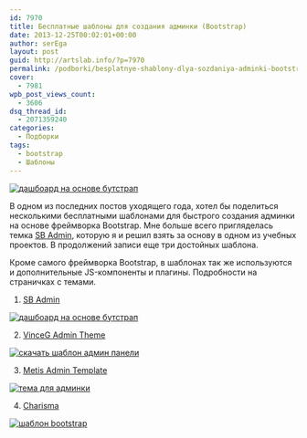 ```yaml
---
id: 7970
title: Бесплатные шаблоны для создания админки (Bootstrap)
date: 2013-12-25T00:02:01+00:00
author: serEga
layout: post
guid: http://artslab.info/?p=7970
permalink: /podborki/besplatnye-shablony-dlya-sozdaniya-adminki-bootstrap/
cover:
  - 7981
wpb_post_views_count:
  - 3606
dsq_thread_id:
  - 2071359240
categories:
  - Подборки
tags:
  - bootstrap
  - Шаблоны
---
```

[<img src="http://img.artslab.info/sb-admin-skachat-300x192.jpg" alt="дашбоард на основе бутстрап" class="aligncenter size-medium wp-image-7975" srcset="http://img.artslab.info/sb-admin-skachat-300x192.jpg 300w, http://img.artslab.info/sb-admin-skachat.jpg 700w" sizes="(max-width: 300px) 100vw, 300px" />](http://img.artslab.info/sb-admin-skachat.jpg)

В одном из последних постов уходящего года, хотел бы поделиться несколькими бесплатными шаблонами для быстрого создания админки на основе фреймворка Bootstrap. Мне больше всего пригляделась темка [SB Admin](http://startbootstrap.com/sb-admin), которую я и решил взять за основу в одном из учебных проектов. В продолжений записи еще три достойных шаблона.

<!--more-->

Кроме самого фреймворка Bootstrap, в шаблонах так же используются и дополнительные JS-компоненты и плагины. Подробности на страничках с темами.

1. [SB Admin](http://startbootstrap.com/sb-admin)

[<img src="http://img.artslab.info/sb-admin-skachat-300x192.jpg" alt="дашбоард на основе бутстрап" class="aligncenter size-medium wp-image-7975" srcset="http://img.artslab.info/sb-admin-skachat-300x192.jpg 300w, http://img.artslab.info/sb-admin-skachat.jpg 700w" sizes="(max-width: 300px) 100vw, 300px" />](http://img.artslab.info/sb-admin-skachat.jpg)

2. [VinceG Admin Theme](https://github.com/VinceG/Bootstrap-Admin-Theme)

[<img src="http://img.artslab.info/besplatnaya-tema-bootstrap-300x160.png" alt="скачать шаблон админ панели" class="aligncenter size-medium wp-image-7973" srcset="http://img.artslab.info/besplatnaya-tema-bootstrap-300x160.png 300w, http://img.artslab.info/besplatnaya-tema-bootstrap-1024x548.png 1024w" sizes="(max-width: 300px) 100vw, 300px" />](http://img.artslab.info/besplatnaya-tema-bootstrap.png)

3. [Metis Admin Template](https://github.com/onokumus/Bootstrap-Admin-Template)

[<img src="http://img.artslab.info/admin-panel-tema-300x194.png" alt="тема для админки" class="aligncenter size-medium wp-image-7972" srcset="http://img.artslab.info/admin-panel-tema-300x194.png 300w, http://img.artslab.info/admin-panel-tema-1024x662.png 1024w, http://img.artslab.info/admin-panel-tema.png 1334w" sizes="(max-width: 300px) 100vw, 300px" />](http://img.artslab.info/admin-panel-tema.png)

4. [Charisma](https://github.com/usmanhalalit/charisma)

[<img src="http://img.artslab.info/shablon-adminki-bootstrap-300x158.png" alt="шаблон bootstrap" class="aligncenter size-medium wp-image-7974" srcset="http://img.artslab.info/shablon-adminki-bootstrap-300x158.png 300w, http://img.artslab.info/shablon-adminki-bootstrap-1024x541.png 1024w" sizes="(max-width: 300px) 100vw, 300px" />](http://img.artslab.info/shablon-adminki-bootstrap.png)
